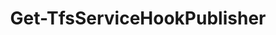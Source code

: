 ﻿---
title: Get-TfsServiceHookPublisher
breadcrumbs: [ "ServiceHook" ]
parent: "ServiceHook"
description: "Gets one or more service hook publishers."
remarks: "Service hook publishers are the components inside of Azure DevOps that can publish (send) notifications triggered by event such as \"work item changed\" or \"build queued\". Use this cmdlet to list the available publishers and get the ID of the desired one to be able to manage service hook subscriptions."
parameterSets: 
  "_All_": [ Collection, Publisher ] 
  "__AllParameterSets":  
    Publisher: 
      type: "object"  
      position: "0"  
    Collection: 
      type: "object" 
parameters: 
  - name: "Publisher" 
    description: "Specifies the name or ID of the service hook publisher to return. Wildcards are supported. When omitted, returns all service hook consumers currently supported the current by Azure DevOps organization / TFS collection." 
    globbing: false 
    position: 0 
    type: "object" 
    aliases: [ Name,Id ] 
    defaultValue: "*" 
  - name: "Name" 
    description: "Specifies the name or ID of the service hook publisher to return. Wildcards are supported. When omitted, returns all service hook consumers currently supported the current by Azure DevOps organization / TFS collection.This is an alias of the Publisher parameter." 
    globbing: false 
    position: 0 
    type: "object" 
    aliases: [ Name,Id ] 
    defaultValue: "*" 
  - name: "Id" 
    description: "Specifies the name or ID of the service hook publisher to return. Wildcards are supported. When omitted, returns all service hook consumers currently supported the current by Azure DevOps organization / TFS collection.This is an alias of the Publisher parameter." 
    globbing: false 
    position: 0 
    type: "object" 
    aliases: [ Name,Id ] 
    defaultValue: "*" 
  - name: "Collection" 
    description: "Specifies the URL to the Team Project Collection or Azure DevOps Organization to connect to, a TfsTeamProjectCollection object (Windows PowerShell only), or a VssConnection object. You can also connect to an Azure DevOps Services organizations by simply providing its name instead of the full URL. For more details, see the Get-TfsTeamProjectCollection cmdlet. When omitted, it defaults to the connection set by Connect-TfsTeamProjectCollection (if any)." 
    globbing: false 
    type: "object"
inputs: 
outputs: 
  - type: "Microsoft.VisualStudio.Services.ServiceHooks.WebApi.Publisher" 
    description: 
notes: 
relatedLinks: 
  - text: "Online Version:" 
    uri: "https://tfscmdlets.dev/Cmdlets/ServiceHook/Get-TfsServiceHookPublisher"
aliases: 
examples: 
---
